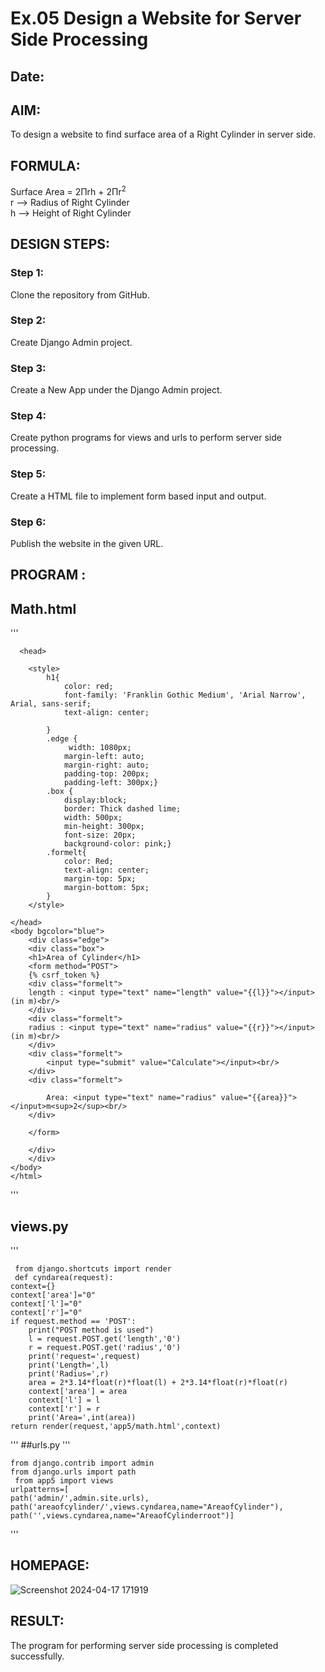 # Ex.05 Design a Website for Server Side Processing
## Date:

## AIM:
To design a website to find surface area of a Right Cylinder in server side.

## FORMULA:
Surface Area = 2Πrh + 2Πr<sup>2</sup>
<br>r --> Radius of Right Cylinder
<br>h --> Height of Right Cylinder

## DESIGN STEPS:

### Step 1:
Clone the repository from GitHub.

### Step 2:
Create Django Admin project.

### Step 3:
Create a New App under the Django Admin project.

### Step 4:
Create python programs for views and urls to perform server side processing.

### Step 5:
Create a HTML file to implement form based input and output.

### Step 6:
Publish the website in the given URL.

## PROGRAM :
## Math.html
''' 
<html>

      <head>
        
        <style>
            h1{
                color: red;
                font-family: 'Franklin Gothic Medium', 'Arial Narrow', Arial, sans-serif;
                text-align: center;
            
            }
            .edge {
                 width: 1080px;       
                margin-left: auto;
                margin-right: auto;
                padding-top: 200px;
                padding-left: 300px;}
            .box {
                display:block;
                border: Thick dashed lime;
                width: 500px;
                min-height: 300px;
                font-size: 20px;
                background-color: pink;}
            .formelt{
                color: Red;
                text-align: center;
                margin-top: 5px;
                margin-bottom: 5px;
            }
        </style>

    </head>
    <body bgcolor="blue">
        <div class="edge">
        <div class="box">
        <h1>Area of Cylinder</h1>
        <form method="POST">
        {% csrf_token %}
        <div class="formelt">
        length : <input type="text" name="length" value="{{l}}"></input>(in m)<br/>
        </div>
        <div class="formelt">
        radius : <input type="text" name="radius" value="{{r}}"></input>(in m)<br/>
        </div>
        <div class="formelt">
            <input type="submit" value="Calculate"></input><br/>
        </div>
        <div class="formelt">
            
            Area: <input type="text" name="radius" value="{{area}}"></input>m<sup>2</sup><br/>
        </div>

        </form>

        </div>
        </div>
    </body>
    </html>
'''
## views.py
'''

     from django.shortcuts import render
     def cyndarea(request):
    context={}
    context['area']="0"
    context['l']="0"
    context['r']="0"
    if request.method == 'POST':
        print("POST method is used")
        l = request.POST.get('length','0')
        r = request.POST.get('radius','0')
        print('request=',request)
        print('Length=',l)
        print('Radius=',r)
        area = 2*3.14*float(r)*float(l) + 2*3.14*float(r)*float(r)
        context['area'] = area
        context['l'] = l
        context['r'] = r
        print('Area=',int(area))
    return render(request,'app5/math.html',context)
'''
##urls.py
'''


    from django.contrib import admin
    from django.urls import path
     from app5 import views
    urlpatterns=[
    path('admin/',admin.site.urls),
    path('areaofcylinder/',views.cyndarea,name="AreaofCylinder"),
    path('',views.cyndarea,name="AreaofCylinderroot")]
'''




## HOMEPAGE:

![Screenshot 2024-04-17 171919](https://github.com/kaviya546/MathServer/assets/150368823/d85eff85-d23b-4491-bfaf-8a61caee1bfc)

## RESULT:
The program for performing server side processing is completed successfully.
